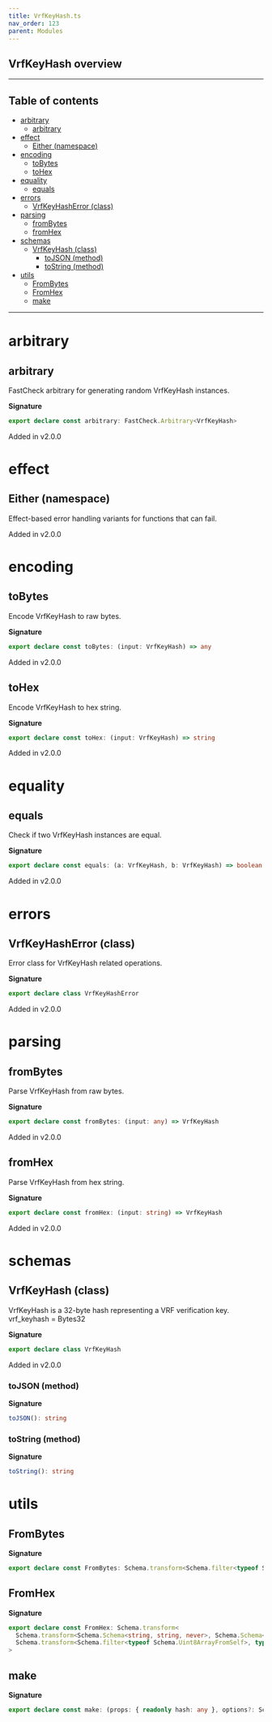 ```yaml
---
title: VrfKeyHash.ts
nav_order: 123
parent: Modules
---
```


## VrfKeyHash overview

---

<h2 class="text-delta">Table of contents</h2>

- [arbitrary](#arbitrary)
  - [arbitrary](#arbitrary-1)
- [effect](#effect)
  - [Either (namespace)](#either-namespace)
- [encoding](#encoding)
  - [toBytes](#tobytes)
  - [toHex](#tohex)
- [equality](#equality)
  - [equals](#equals)
- [errors](#errors)
  - [VrfKeyHashError (class)](#vrfkeyhasherror-class)
- [parsing](#parsing)
  - [fromBytes](#frombytes)
  - [fromHex](#fromhex)
- [schemas](#schemas)
  - [VrfKeyHash (class)](#vrfkeyhash-class)
    - [toJSON (method)](#tojson-method)
    - [toString (method)](#tostring-method)
- [utils](#utils)
  - [FromBytes](#frombytes-1)
  - [FromHex](#fromhex-1)
  - [make](#make)

---

# arbitrary

## arbitrary

FastCheck arbitrary for generating random VrfKeyHash instances.

**Signature**

```ts
export declare const arbitrary: FastCheck.Arbitrary<VrfKeyHash>
```

Added in v2.0.0

# effect

## Either (namespace)

Effect-based error handling variants for functions that can fail.

Added in v2.0.0

# encoding

## toBytes

Encode VrfKeyHash to raw bytes.

**Signature**

```ts
export declare const toBytes: (input: VrfKeyHash) => any
```

Added in v2.0.0

## toHex

Encode VrfKeyHash to hex string.

**Signature**

```ts
export declare const toHex: (input: VrfKeyHash) => string
```

Added in v2.0.0

# equality

## equals

Check if two VrfKeyHash instances are equal.

**Signature**

```ts
export declare const equals: (a: VrfKeyHash, b: VrfKeyHash) => boolean
```

Added in v2.0.0

# errors

## VrfKeyHashError (class)

Error class for VrfKeyHash related operations.

**Signature**

```ts
export declare class VrfKeyHashError
```

Added in v2.0.0

# parsing

## fromBytes

Parse VrfKeyHash from raw bytes.

**Signature**

```ts
export declare const fromBytes: (input: any) => VrfKeyHash
```

Added in v2.0.0

## fromHex

Parse VrfKeyHash from hex string.

**Signature**

```ts
export declare const fromHex: (input: string) => VrfKeyHash
```

Added in v2.0.0

# schemas

## VrfKeyHash (class)

VrfKeyHash is a 32-byte hash representing a VRF verification key.
vrf_keyhash = Bytes32

**Signature**

```ts
export declare class VrfKeyHash
```

Added in v2.0.0

### toJSON (method)

**Signature**

```ts
toJSON(): string
```

### toString (method)

**Signature**

```ts
toString(): string
```

# utils

## FromBytes

**Signature**

```ts
export declare const FromBytes: Schema.transform<Schema.filter<typeof Schema.Uint8ArrayFromSelf>, typeof VrfKeyHash>
```

## FromHex

**Signature**

```ts
export declare const FromHex: Schema.transform<
  Schema.transform<Schema.Schema<string, string, never>, Schema.Schema<Uint8Array, Uint8Array, never>>,
  Schema.transform<Schema.filter<typeof Schema.Uint8ArrayFromSelf>, typeof VrfKeyHash>
>
```

## make

**Signature**

```ts
export declare const make: (props: { readonly hash: any }, options?: Schema.MakeOptions | undefined) => VrfKeyHash
```

